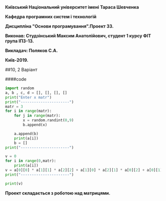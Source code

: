 **Київський Національний університет імені Тараса Шевченка**

**Кафедра програмних систем і технологій**

**Дисципліна "Основи програмування".Проект 33.**

**Виконав: Студзінський Максим Анатолійович, студент 1 курсу ФІТ група ІПЗ-13.**

**Викладач: Поляков С.А.**

**Київ-2019.**

##10, 2 Варіант

####code

```python
import random
a, b , c, d = [], [], [], []
print("Enter x matr")
print("----------------------")
matr = 3
for i in range(matr):
    for j in range(matr):
        x = random.randint(0,9)
        b.append(x)

    a.append(b)
    print(a[i])
    b = []
print("----------------------")

v = 0
for i in range(0,matr):
    print(a[i])
v = a[0][0] * a[1][1] * a[2][2] + a[1][0] * a[2][1] * a[0][2] + a[0][1] * a[1][2] * a[2][0] - a[0][2] * a[1][1] * a[2][0] - a[0][1] * a[1][0] * a[2][2] - a[1][2] * a[2][1] * a[0][0]
print("----------------------")

print(v)
```
**Проект складається з роботою над матрицями.**